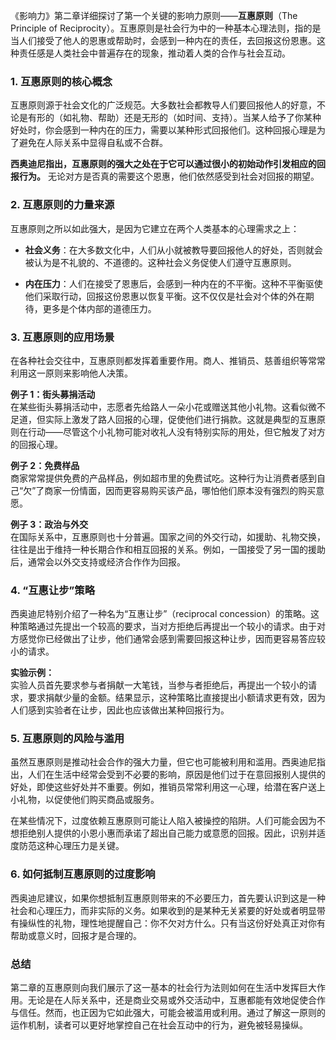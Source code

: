 《影响力》第二章详细探讨了第一个关键的影响力原则——**互惠原则**（The Principle of Reciprocity）。互惠原则是社会行为中的一种基本心理法则，指的是当人们接受了他人的恩惠或帮助时，会感到一种内在的责任，去回报这份恩惠。这种责任感是人类社会中普遍存在的现象，推动着人类的合作与社会互动。

### 1. 互惠原则的核心概念
互惠原则源于社会文化的广泛规范。大多数社会都教导人们要回报他人的好意，不论是有形的（如礼物、帮助）还是无形的（如时间、支持）。当某人给予了你某种好处时，你会感到一种内在的压力，需要以某种形式回报他们。这种回报心理是为了避免在人际关系中显得自私或不合群。

**西奥迪尼指出，互惠原则的强大之处在于它可以通过很小的初始动作引发相应的回报行为。** 无论对方是否真的需要这个恩惠，他们依然感受到社会对回报的期望。

### 2. 互惠原则的力量来源
互惠原则之所以如此强大，是因为它建立在两个人类基本的心理需求之上：

- **社会义务**：在大多数文化中，人们从小就被教导要回报他人的好处，否则就会被认为是不礼貌的、不道德的。这种社会义务促使人们遵守互惠原则。
  
- **内在压力**：人们在接受了恩惠后，会感到一种内在的不平衡。这种不平衡驱使他们采取行动，回报这份恩惠以恢复平衡。这不仅仅是社会对个体的外在期待，更多是个体内部的道德压力。

### 3. 互惠原则的应用场景
在各种社会交往中，互惠原则都发挥着重要作用。商人、推销员、慈善组织等常常利用这一原则来影响他人决策。

**例子 1：街头募捐活动**  
在某些街头募捐活动中，志愿者先给路人一朵小花或赠送其他小礼物。这看似微不足道，但实际上激发了路人回报的心理，促使他们进行捐款。这就是典型的互惠原则在行动——尽管这个小礼物可能对收礼人没有特别实际的用处，但它触发了对方的回报心理。

**例子 2：免费样品**  
商家常常提供免费的产品样品，例如超市里的免费试吃。这种行为让消费者感到自己“欠”了商家一份情面，因而更容易购买该产品，哪怕他们原本没有强烈的购买意愿。

**例子 3：政治与外交**  
在国际关系中，互惠原则也十分普遍。国家之间的外交行动，如援助、礼物交换，往往是出于维持一种长期合作和相互回报的关系。例如，一国接受了另一国的援助后，通常会以外交支持或经济合作作为回报。

### 4. “互惠让步”策略
西奥迪尼特别介绍了一种名为“互惠让步”（reciprocal concession）的策略。这种策略通过先提出一个较高的要求，当对方拒绝后再提出一个较小的请求。由于对方感觉你已经做出了让步，他们通常会感到需要回报这种让步，因而更容易答应较小的请求。

**实验示例：**  
实验人员首先要求参与者捐献一大笔钱，当参与者拒绝后，再提出一个较小的请求，要求捐献少量的金额。结果显示，这种策略比直接提出小额请求更有效，因为人们感到实验者在让步，因此也应该做出某种回报行为。

### 5. 互惠原则的风险与滥用
虽然互惠原则是推动社会合作的强大力量，但它也可能被利用和滥用。西奥迪尼指出，人们在生活中经常会受到不必要的影响，原因是他们过于在意回报别人提供的好处，即使这些好处并不重要。例如，推销员常常利用这一心理，给潜在客户送上小礼物，以促使他们购买商品或服务。

在某些情况下，过度依赖互惠原则可能让人陷入被操控的陷阱。人们可能会因为不想拒绝别人提供的小恩小惠而承诺了超出自己能力或意愿的回报。因此，识别并适度防范这种心理压力是关键。

### 6. 如何抵制互惠原则的过度影响
西奥迪尼建议，如果你想抵制互惠原则带来的不必要压力，首先要认识到这是一种社会和心理压力，而非实际的义务。如果收到的是某种无关紧要的好处或者明显带有操纵性的礼物，理性地提醒自己：你不欠对方什么。只有当这份好处真正对你有帮助或意义时，回报才是合理的。

### 总结
第二章的互惠原则向我们展示了这一基本的社会行为法则如何在生活中发挥巨大作用。无论是在人际关系中，还是商业交易或外交活动中，互惠都能有效地促使合作与信任。然而，也正因为它如此强大，可能会被滥用或利用。通过了解这一原则的运作机制，读者可以更好地掌控自己在社会互动中的行为，避免被轻易操纵。